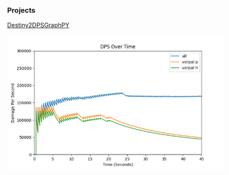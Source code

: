 ### Projects

[Destiny2DPSGraphPY](/d2dps)

[<img src="images/graphwithtitle.png?raw=true"/>](/d2dps)

